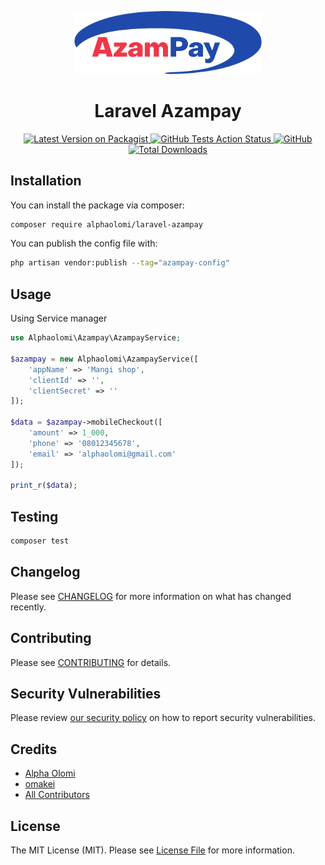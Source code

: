 <p align="center">
    <img src="/art/azampay-logo.png" width="300" title="Azampay Logo" alt="Azampay Logo">
</p>

<div align="center"><h1>Laravel Azampay</h1><a href="https://packagist.org/packages/alphaolomi/laravel-azampay">
<img src="https://img.shields.io/packagist/v/alphaolomi/laravel-azampay.svg?style=flat-square" alt="Latest Version on Packagist">
</a><a href="https://github.com/alphaolomi/laravel-azampay/actions?query=workflow%3Arun-tests+branch%3Amain">
<img src="https://img.shields.io/github/workflow/status/alphaolomi/laravel-azampay/run-tests?label=tests" alt="GitHub Tests Action Status">
</a><a href='https://github.com/alphaolomi/laravel-azampay/actions?query=workflow%3A"Fix+PHP+code+style+issues"+branch%3Amain'>
<img src="https://img.shields.io/github/workflow/status/alphaolomi/laravel-azampay/Fix%20PHP%20code%20style%20issues?label=code%20style" alt=GitHub Code Style Action Status">
</a><a href="https://packagist.org/packages/alphaolomi/laravel-azampay">
<img src="https://img.shields.io/packagist/dt/alphaolomi/laravel-azampay.svg?style=flat-square" alt="Total Downloads">
</a>
</div>

## Installation

You can install the package via composer:

```bash
composer require alphaolomi/laravel-azampay
```

You can publish the config file with:

```bash
php artisan vendor:publish --tag="azampay-config"
```

## Usage

Using Service manager

```php
use Alphaolomi\Azampay\AzampayService;

$azampay = new Alphaolomi\AzampayService([
    'appName' => 'Mangi shop',
    'clientId' => '',
    'clientSecret' => ''
]);

$data = $azampay->mobileCheckout([
    'amount' => 1_000,
    'phone' => '08012345678',
    'email' => 'alphaolomi@gmail.com'
]);

print_r($data);
```

## Testing

```bash
composer test
```

## Changelog

Please see [CHANGELOG](CHANGELOG.md) for more information on what has changed recently.

## Contributing

Please see [CONTRIBUTING](CONTRIBUTING.md) for details.

## Security Vulnerabilities

Please review [our security policy](../../security/policy) on how to report security vulnerabilities.

## Credits

-   [Alpha Olomi](https://github.com/alphaolomi)
-   [omakei](https://github.com/omakei)
-   [All Contributors](../../contributors)

## License

The MIT License (MIT). Please see [License File](LICENSE.md) for more information.
